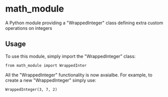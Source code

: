 
# math_module
A Python module providing a "WrappedInteger" class defining extra custom
operations on integers

## Usage
To use this module, simply import the "WrappedInteger" class:
```
from math_module import WrappedInter
```
All the "WrappedInteger" functionality is now avaialbe.
For example, to create a new "WrappedInteger" simply use:
```
WrappedInteger(3, 7, 2)
```
